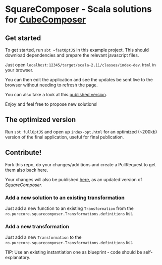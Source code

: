 # SquareComposer - Scala solutions for [CubeComposer](http://david-peter.de/cube-composer) 

## Get started

To get started, run `sbt ~fastOptJS` in this example project.
This should download dependencies and prepare the relevant javascript files.

Just open `localhost:12345/target/scala-2.11/classes/index-dev.html` in your browser.

You can then edit the application and see the updates be sent live to the browser
without needing to refresh the page.

You can also take a look at this [published version](http://purecore.ro/square-composer).

Enjoy and feel free to propose new solutions!

## The optimized version

Run `sbt fullOptJS` and open up `index-opt.html` for an optimized (~200kb) version
of the final application, useful for final publication.

## Contribute!

Fork this repo, do your changes/additions and create a PullRequest to get them
also back here.

Your changes will also be published [here](http://purecore.ro/square-composer),
as an updated version of _SquareComposer_.

### Add a new solution to an existing transformation

Just add a new function to an existing `Transformation` from the `ro.purecore.squarecomposer.Transformations.definitions` list.

### Add a new transformation

Just add a new `Transformation` to the `ro.purecore.squarecomposer.Transformations.definitions` list.

TIP: Use an existing instantiation one as blueprint - code should be self-explanatory.
